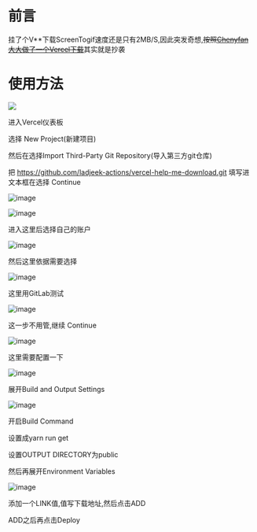 # 前言
挂了个V**下载ScreenTogif速度还是只有2MB/S,因此突发奇想,<s>按照[Chenyfan 大大做了一个Vercel下载](https://github.com/ChenYFan-Tester/____-help-me-download)</s>其实就是抄袭
# 使用方法
![](https://user-images.githubusercontent.com/77675898/118279011-34c54080-b4fd-11eb-8e8f-d8977d86e478.png)

进入Vercel仪表板

选择 New Project(新建项目)

然后在选择Import Third-Party Git Repository(导入第三方git仓库)

把 https://github.com/ladjeek-actions/vercel-help-me-download.git 填写进文本框在选择 Continue

![image](https://user-images.githubusercontent.com/77675898/118279253-81a91700-b4fd-11eb-9a9a-15552ea2e86a.png)

![image](https://user-images.githubusercontent.com/77675898/118279273-8968bb80-b4fd-11eb-8558-6b309ddd7989.png)

进入这里后选择自己的账户

![image](https://user-images.githubusercontent.com/77675898/118279349-9f767c00-b4fd-11eb-9ada-fddd71ed511b.png)

然后这里依据需要选择

![image](https://user-images.githubusercontent.com/77675898/118279398-aef5c500-b4fd-11eb-9b54-2e35c874aae1.png)

这里用GitLab测试

![image](https://user-images.githubusercontent.com/77675898/118279446-bc12b400-b4fd-11eb-8542-6af9334ea2e1.png)

这一步不用管,继续 Continue

![image](https://user-images.githubusercontent.com/77675898/118279495-cb91fd00-b4fd-11eb-8deb-d0ae1a0f389d.png)

这里需要配置一下

![image](https://user-images.githubusercontent.com/77675898/118279522-d3ea3800-b4fd-11eb-8693-9d0cd913498d.png)

展开Build and Output Settings

![image](https://user-images.githubusercontent.com/77675898/118279567-de0c3680-b4fd-11eb-920b-5f6231fea41a.png)

开启Build Command

设置成yarn run get

设置OUTPUT DIRECTORY为public

然后再展开Environment Variables

![image](https://user-images.githubusercontent.com/77675898/118279766-1744a680-b4fe-11eb-9892-c6b044720947.png)

添加一个LINK值,值写下载地址,然后点击ADD

ADD之后再点击Deploy

